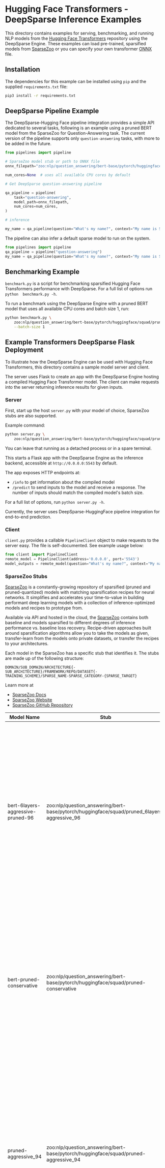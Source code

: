 <!--
Copyright (c) 2021 - present / Neuralmagic, Inc. All Rights Reserved.

Licensed under the Apache License, Version 2.0 (the "License");
you may not use this file except in compliance with the License.
You may obtain a copy of the License at

   http://www.apache.org/licenses/LICENSE-2.0

Unless required by applicable law or agreed to in writing,
software distributed under the License is distributed on an "AS IS" BASIS,
WITHOUT WARRANTIES OR CONDITIONS OF ANY KIND, either express or implied.
See the License for the specific language governing permissions and
limitations under the License.
-->

# Hugging Face Transformers - DeepSparse Inference Examples
This directory contains examples for serving, benchmarking, and running NLP 
models from the [Hugging Face Transformers](https://github.com/huggingface/transformers)
repository using the DeepSparse Engine. These examples can load pre-trained,
sparsified models from [SparseZoo](https://github.com/neuralmagic/sparsezoo) 
or you can specify your own transformer [ONNX](https://onnx.ai/) file.

## Installation
The dependencies for this example can be installed using `pip` and the supplied `requirements.txt` file:
```bash
pip3 install -r requirements.txt
```
## DeepSparse Pipeline Example

The DeepSparse-Hugging Face pipeline integration provides a simple API 
dedicated to several tasks,
following is an example using a pruned BERT model from the SparseZoo for 
Question-Answering task. The current version of the pipeline supports only 
`question-answering` tasks, with more to be added in the future.

```python
from pipelines import pipeline

# SparseZoo model stub or path to ONNX file
onnx_filepath="zoo:nlp/question_answering/bert-base/pytorch/huggingface/squad/pruned-aggressive_98"

num_cores=None  # uses all available CPU cores by default

# Get DeepSparse question-answering pipeline

qa_pipeline = pipeline(
    task="question-answering",
    model_path=onnx_filepath,
    num_cores=num_cores,
)

# inference

my_name = qa_pipeline(question="What's my name?", context="My name is Snorlax")
```
The pipeline can also infer a default sparse model to run on the system.

```python
from pipelines import pipeline
qa_pipeline = pipeline("question-answering")
my_name = qa_pipeline(question="What's my name?", context="My name is Snorlax")
```

## Benchmarking Example
`benchmark.py` is a script for benchmarking sparsified Hugging Face Transformers
performance with DeepSparse.  For a full list of options run `python 
benchmark.py -h`.

To run a benchmark using the DeepSparse Engine with a pruned BERT model that uses all available CPU cores and batch size 1, run:
```bash
python benchmark.py \
    zoo:nlp/question_answering/bert-base/pytorch/huggingface/squad/pruned-aggressive_98 \
    --batch-size 1
```



## Example Transformers DeepSparse Flask Deployment

To illustrate how the DeepSparse Engine can be used with Hugging Face 
Transformers, this directory contains a sample model server and client. 

The server uses Flask to create an app with the DeepSparse Engine hosting a
compiled Hugging Face Transformer model.
The client can make requests into the server returning inference results for 
given inputs.

### Server

First, start up the host `server.py` with your model of choice, SparseZoo stubs are
also supported.

Example command:
```bash
python server.py \
    zoo:nlp/question_answering/bert-base/pytorch/huggingface/squad/pruned-aggressive_98
```

You can leave that running as a detached process or in a spare terminal.

This starts a Flask app with the DeepSparse Engine as the inference backend, accessible at `http://0.0.0.0:5543` by default.

The app exposes HTTP endpoints at:
- `/info` to get information about the compiled model
- `/predict` to send inputs to the model and receive a response.
    The number of inputs should match the compiled model's batch size.

For a full list of options, run `python server.py -h`.

Currently, the server uses DeepSparse-HuggingFace pipeline integration 
for end-to-end prediction.  

### Client

`client.py` provides a callable `PipelineClient` object to make requests to the 
server easy.
The file is self-documented.  See example usage below:

```python
from client import PipelineClient
remote_model = PipelineClient(address='0.0.0.0', port='5543')
model_outputs = remote_model(question="What's my name?", context="My name is Snorlax")
```

### SparseZoo Stubs
[SparseZoo](http://sparsezoo.neuralmagic.com/) is a constantly-growing repository of sparsified (pruned and 
pruned-quantized) models with matching sparsification recipes for neural networks. It simplifies and accelerates your time-to-value in building performant deep learning models with a collection of inference-optimized models and recipes to prototype from.

Available via API and hosted in the cloud, the [SparseZoo](http://sparsezoo.neuralmagic.com/) contains both 
baseline and models sparsified to different degrees of inference performance vs. baseline loss recovery. Recipe-driven approaches built around sparsification algorithms allow you to take the models as given, transfer-learn from the models onto private datasets, or transfer the recipes to your architectures.

Each model in the SparseZoo has a specific stub that identifies it. The stubs are made up of the following structure:

`DOMAIN/SUB_DOMAIN/ARCHITECTURE{-SUB_ARCHITECTURE}/FRAMEWORK/REPO/DATASET{-TRAINING_SCHEME}/SPARSE_NAME-SPARSE_CATEGORY-{SPARSE_TARGET}`

Learn more at 
- [SparseZoo Docs](https://docs.neuralmagic.com/sparsezoo/)
- [SparseZoo Website](http://sparsezoo.neuralmagic.com/) 
- [SparseZoo GitHub Repository](https://github.com/neuralmagic/sparsezoo)


| Model Name     |      Stub      | Description |
|----------|-------------|-------------|
| bert-6layers-aggressive-pruned-96| zoo:nlp/question_answering/bert-base/pytorch/huggingface/squad/pruned_6layers-aggressive_96 |This model is the result of pruning a modified BERT base uncased with 6 layers on the SQuAD dataset. The sparsity level is 95% uniformly applied to all encoder layers. Distillation was used with the teacher being the BERT model fine-tuned on the dataset for two epochs.|
| bert-pruned-conservative| zoo:nlp/question_answering/bert-base/pytorch/huggingface/squad/pruned-conservative |This model is the result of pruning BERT base uncased on the SQuAD dataset. The sparsity level is 80% uniformly applied to all encoder layers. Distillation was used with the teacher being the BERT model fine-tuned on the dataset for two epochs.|
| pruned-aggressive_94 | zoo:nlp/question_answering/bert-base/pytorch/huggingface/squad/pruned-aggressive_94|This model is the result of pruning a modified BERT base uncased with 6 layers on the SQuAD dataset. The sparsity level is 90% uniformly applied to all encoder layers. Distillation was used with the teacher being the BERT model fine-tuned on the dataset for two epochs.|
| bert-3layers-pruned-aggressive-89| zoo:nlp/question_answering/bert-base/pytorch/huggingface/squad/pruned_3layers-aggressive_89|This model is the result of pruning a modified BERT base uncased with 6 layers on the SQuAD dataset. The sparsity level is 89% uniformly applied to all encoder layers. Distillation was used with the teacher being the BERT model fine-tuned on the dataset for two epochs.|
| bert-base|zoo:nlp/question_answering/bert-base/pytorch/huggingface/squad/base-none |This model is the result of a BERT base uncased model fine-tuned on the SQuAD dataset for two epochs.|